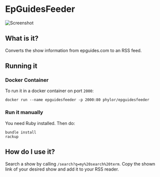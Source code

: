 # EpGuidesFeeder

![Screenshot](http://phylor.github.io/EpGuidesFeeder/img/screenshot.png)

## What is it?

Converts the show information from epguides.com to an RSS feed.

## Running it

### Docker Container

To run it in a docker container on port `2000`:

    docker run --name epguidesfeeder -p 2000:80 phylor/epguidesfeeder

### Run it manually

You need Ruby installed. Then do:

    bundle install
    rackup

## How do I use it?

Search a show by calling `/search?q=my%20search%20term`. Copy the shown link of your desired show and add it to your RSS reader.
